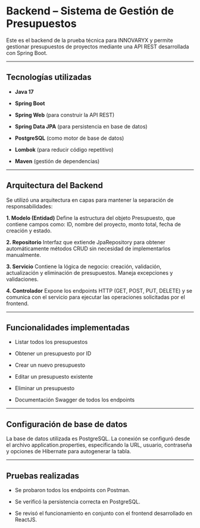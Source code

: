 # Backend – Sistema de Gestión de Presupuestos

Este es el backend de la prueba técnica para INNOVARYX y permite gestionar presupuestos de proyectos mediante una API REST desarrollada con Spring Boot.

---

## Tecnologías utilizadas

- **Java 17**

- **Spring Boot**

- **Spring Web** (para construir la API REST)

- **Spring Data JPA** (para persistencia en base de datos)

- **PostgreSQL** (como motor de base de datos)

- **Lombok** (para reducir código repetitivo)

- **Maven** (gestión de dependencias)

---

## Arquitectura del Backend

Se utilizó una arquitectura en capas para mantener la separación de responsabilidades:

**1. Modelo (Entidad)**
Define la estructura del objeto Presupuesto, que contiene campos como: ID, nombre del proyecto, monto total, fecha de creación y estado.

**2. Repositorio**
Interfaz que extiende JpaRepository para obtener automáticamente métodos CRUD sin necesidad de implementarlos manualmente.

**3. Servicio**
Contiene la lógica de negocio: creación, validación, actualización y eliminación de presupuestos. Maneja excepciones y validaciones.

**4. Controlador**
Expone los endpoints HTTP (GET, POST, PUT, DELETE) y se comunica con el servicio para ejecutar las operaciones solicitadas por el frontend.

---

## Funcionalidades implementadas

- Listar todos los presupuestos

- Obtener un presupuesto por ID

- Crear un nuevo presupuesto

- Editar un presupuesto existente

- Eliminar un presupuesto

- Documentación Swagger de todos los endpoints

---

## Configuración de base de datos

La base de datos utilizada es PostgreSQL. La conexión se configuró desde el archivo application.properties, especificando la URL, usuario, contraseña y opciones de Hibernate para autogenerar la tabla.

---

## Pruebas realizadas

- Se probaron todos los endpoints con Postman.

- Se verificó la persistencia correcta en PostgreSQL.

- Se revisó el funcionamiento en conjunto con el frontend desarrollado en ReactJS.